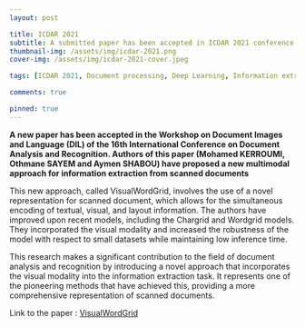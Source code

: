 ```yaml
---
layout: post

title: ICDAR 2021
subtitle: A submitted paper has been accepted in ICDAR 2021 conference
thumbnail-img: /assets/img/icdar-2021.png
cover-img: /assets/img/icdar-2021-cover.jpeg

tags: [ICDAR 2021, Document processing, Deep Learning, Information extraction]

comments: true

pinned: true
---
```



**A new paper has been accepted in the Workshop on Document Images and Language (DIL) of the 16th International Conference on Document Analysis and Recognition. Authors of this paper (Mohamed KERROUMI, Othmane SAYEM and Aymen SHABOU) have proposed a new multimodal approach for information extraction from scanned documents**

This new approach, called VisualWordGrid, involves the use of a novel representation for scanned document, which allows for the simultaneous encoding of textual, visual, and layout information. The authors have improved upon recent models, including the Chargrid and Wordgrid models. They incorporated the visual modality and increased the robustness of the model with respect to small datasets while maintaining low inference time.

This research makes a significant contribution to the field of document analysis and recognition by introducing a novel approach that incorporates the visual modality into the information extraction task. It represents one of the pioneering methods that have achieved this, providing a more comprehensive representation of scanned documents.

Link to the paper : [VisualWordGrid](https://arxiv.org/abs/2010.02358)


